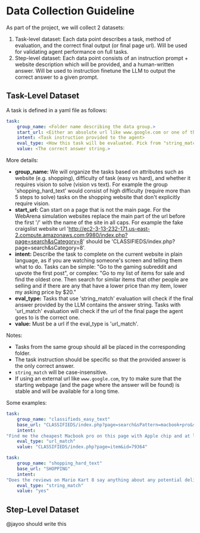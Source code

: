 # Data Collection Guideline

As part of the project, we will collect 2 datasets:

1. Task-level dataset: Each data point describes a task, method of evaluation, and the correct final output (or final page url).
Will be used for validating agent performance on full tasks.
2. Step-level dataset: Each data point consists of an instruction prompt + website description which will be provided, and a human-written answer. Will be used to instruction finetune the LLM to output the correct answer to a given prompt.

## Task-Level Dataset

A task is defined in a yaml file as follows:

```yaml
task:
    group_name: <Folder name describing the data group.>
    start_url: <Either an absolute url like www.google.com or one of the simulation websites [CLASSIFIEDS, SHOPPING, REDDIT, WIKIPEDIA, MAPS, GITLAB, SHOPPING_ADMIN]>
    intent: <Task instruction provided to the agent>
    eval_type: <How this task will be evaluated. Pick from "string_match" or "url_match">
    value: <The correct answer string.>
```

More details:

* **group_name:** We will organize the tasks based on attributes such as website (e.g. shopping), difficulty of task (easy vs hard), and whether it requires vision to solve (vision vs text). For example the group 'shopping_hard_text' would consist of high difficulty (require more than 5 steps to solve) tasks on the shopping website that don't explicitly require vision.
* **start_url:** Can start on a page that is not the main page. For the WebArena simulation websites replace the main part of the url before the first '/' with the name of the site in all caps. For example the fake craigslist website url 'http://ec2-3-13-232-171.us-east-2.compute.amazonaws.com:9980/index.php?page=search&sCategory=8' should be 'CLASSIFIEDS/index.php?page=search&sCategory=8'.
* **intent:** Describe the task to complete on the current website in plain language, as if you are watching someone's screen and telling them what to do. Tasks can be simple: "Go to the gaming subreddit and upvote the first post", or complex: "Go to my list of items for sale and find the oldest one. Then search for similar items that other people are selling and if there are any that have a lower price than my item, lower my asking price by $20."
* **eval_type:** Tasks that use 'string_match' evaluation will check if the final answer provided by the LLM contains the answer string. Tasks with 'url_match' evaluation will check if the url of the final page the agent goes to is the correct one.
* **value:** Must be a url if the eval_type is 'url_match'.

Notes:

* Tasks from the same group should all be placed in the corresponding folder.
* The task instruction should be specific so that the provided answer is the only correct answer.
* `string_match` will be case-insensitive.
* If using an external url like `www.google.com`, try to make sure that the starting webpage (and the page where the answer will be found) is stable and will be available for a long time.

Some examples:

```yaml
task:
    group_name: "classifieds_easy_text"
    base_url: "CLASSIFIEDS/index.php?page=search&sPattern=macbook+pro&sCategory=14"
    intent:
"Find me the cheapest Macbook pro on this page with Apple chip and at least 16GB of memory and a Retina display."
    eval_type: "url_match"
    value: "CLASSIFIEDS/index.php?page=item&id=79364"
```

```yaml
task:
    group_name: "shopping_hard_text"
    base_url: "SHOPPING"
    intent:
"Does the reviews on Mario Kart 8 say anything about any potential delivery issue?"
    eval_type: "string_match"
    value: "yes"
```

## Step-Level Dataset

@jayoo should write this
